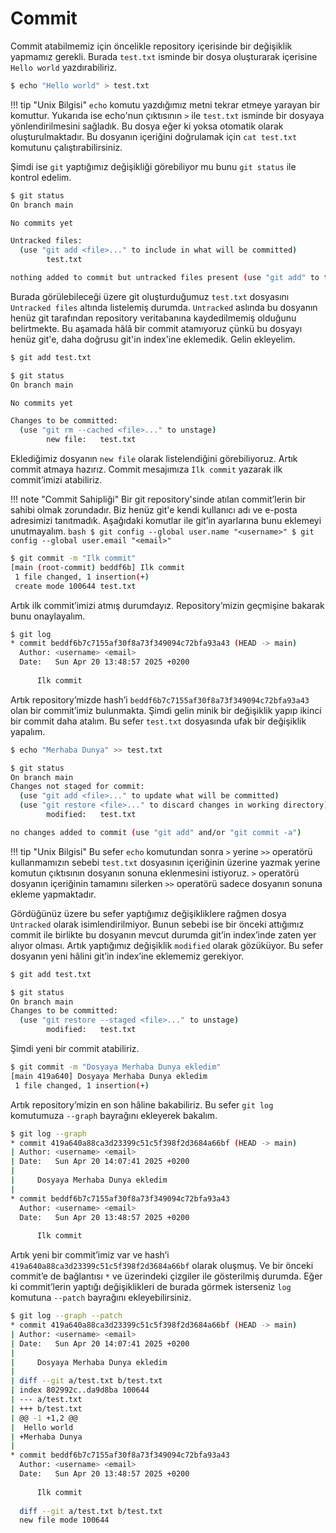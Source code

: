 # Commit

Commit atabilmemiz için öncelikle repository içerisinde bir değişiklik yapmamız gerekli. Burada `test.txt` isminde bir dosya oluşturarak içerisine `Hello world` yazdırabiliriz.

```bash
$ echo "Hello world" > test.txt
```

!!! tip "Unix Bilgisi"
    `echo` komutu yazdığımız metni tekrar etmeye yarayan bir komuttur. Yukarıda ise echo'nun çıktısının `>` ile `test.txt` isminde bir dosyaya yönlendirilmesini sağladık. Bu dosya eğer ki yoksa otomatik olarak oluşturulmaktadır. Bu dosyanın içeriğini doğrulamak için `cat test.txt` komutunu çalıştırabilirsiniz.

Şimdi ise `git` yaptığımız değişikliği görebiliyor mu bunu `git status` ile kontrol edelim.

```bash
$ git status
On branch main

No commits yet

Untracked files:
  (use "git add <file>..." to include in what will be committed)
        test.txt

nothing added to commit but untracked files present (use "git add" to track)
```

Burada görülebileceği üzere git oluşturduğumuz `test.txt` dosyasını `Untracked files` altında listelemiş durumda. `Untracked` aslında bu dosyanın henüz git tarafından repository veritabanına kaydedilmemiş olduğunu belirtmekte. Bu aşamada hâlâ bir commit atamıyoruz çünkü bu dosyayı henüz git'e, daha doğrusu git'in index'ine eklemedik. Gelin ekleyelim.

```bash
$ git add test.txt

$ git status
On branch main

No commits yet

Changes to be committed:
  (use "git rm --cached <file>..." to unstage)
        new file:   test.txt
```

Eklediğimiz dosyanın `new file` olarak listelendiğini görebiliyoruz. Artık commit atmaya hazırız. Commit mesajımıza `İlk commit` yazarak ilk commit’imizi atabiliriz.

!!! note "Commit Sahipliği"
    Bir git repository'sinde atılan commit’lerin bir sahibi olmak zorundadır. Biz henüz git'e kendi kullanıcı adı ve e-posta adresimizi tanıtmadık. Aşağıdaki komutlar ile git’in ayarlarına bunu eklemeyi unutmayalım.
    ```bash
    $ git config --global user.name "<username>"
    $ git config --global user.email "<email>"
    ```

```bash
$ git commit -m "Ilk commit"
[main (root-commit) beddf6b] Ilk commit
 1 file changed, 1 insertion(+)
 create mode 100644 test.txt
```

Artık ilk commit’imizi atmış durumdayız. Repository’mizin geçmişine bakarak bunu onaylayalım.

```bash
$ git log
* commit beddf6b7c7155af30f8a73f349094c72bfa93a43 (HEAD -> main)
  Author: <username> <email>
  Date:   Sun Apr 20 13:48:57 2025 +0200
  
      Ilk commit
```

Artık repository’mizde hash’i `beddf6b7c7155af30f8a73f349094c72bfa93a43` olan bir commit’imiz bulunmakta. Şimdi gelin minik bir değişiklik yapıp ikinci bir commit daha atalım. Bu sefer `test.txt` dosyasında ufak bir değişiklik yapalım.

```bash
$ echo "Merhaba Dunya" >> test.txt

$ git status
On branch main
Changes not staged for commit:
  (use "git add <file>..." to update what will be committed)
  (use "git restore <file>..." to discard changes in working directory)
        modified:   test.txt

no changes added to commit (use "git add" and/or "git commit -a")
```

!!! tip "Unix Bilgisi"
    Bu sefer `echo` komutundan sonra `>` yerine `>>` operatörü kullanmamızın sebebi `test.txt` dosyasının içeriğinin üzerine yazmak yerine komutun çıktısının dosyanın sonuna eklenmesini istiyoruz. `>` operatörü dosyanın içeriğinin tamamını silerken `>>` operatörü sadece dosyanın sonuna ekleme yapmaktadır.

Gördüğünüz üzere bu sefer yaptığımız değişikliklere rağmen dosya `Untracked` olarak isimlendirilmiyor. Bunun sebebi ise bir önceki attığımız commit ile birlikte bu dosyanın mevcut durumda git’in index’inde zaten yer alıyor olması. Artık yaptığımız değişiklik `modified` olarak gözüküyor. Bu sefer dosyanın yeni hâlini git’in index’ine eklememiz gerekiyor.

```bash
$ git add test.txt

$ git status
On branch main
Changes to be committed:
  (use "git restore --staged <file>..." to unstage)
        modified:   test.txt
```

Şimdi yeni bir commit atabiliriz.

```bash
$ git commit -m "Dosyaya Merhaba Dunya ekledim"
[main 419a640] Dosyaya Merhaba Dunya ekledim
 1 file changed, 1 insertion(+)
```

Artık repository’mizin en son hâline bakabiliriz. Bu sefer `git log` komutumuza `--graph` bayrağını ekleyerek bakalım.

```bash
$ git log --graph
* commit 419a640a88ca3d23399c51c5f398f2d3684a66bf (HEAD -> main)
| Author: <username> <email>
| Date:   Sun Apr 20 14:07:41 2025 +0200
| 
|     Dosyaya Merhaba Dunya ekledim
| 
* commit beddf6b7c7155af30f8a73f349094c72bfa93a43
  Author: <username> <email>
  Date:   Sun Apr 20 13:48:57 2025 +0200
  
      Ilk commit
```

Artık yeni bir commit’imiz var ve hash’i `419a640a88ca3d23399c51c5f398f2d3684a66bf` olarak oluşmuş. Ve bir önceki commit’e de bağlantısı `*` ve üzerindeki çizgiler ile gösterilmiş durumda. Eğer ki commit’lerin yaptığı değişiklikleri de burada görmek isterseniz `log` komutuna `--patch` bayrağını ekleyebilirsiniz.

```bash
$ git log --graph --patch
* commit 419a640a88ca3d23399c51c5f398f2d3684a66bf (HEAD -> main)
| Author: <username> <email>
| Date:   Sun Apr 20 14:07:41 2025 +0200
| 
|     Dosyaya Merhaba Dunya ekledim
| 
| diff --git a/test.txt b/test.txt
| index 802992c..da9d8ba 100644
| --- a/test.txt
| +++ b/test.txt
| @@ -1 +1,2 @@
|  Hello world
| +Merhaba Dunya
| 
* commit beddf6b7c7155af30f8a73f349094c72bfa93a43
  Author: <username> <email>
  Date:   Sun Apr 20 13:48:57 2025 +0200
  
      Ilk commit
  
  diff --git a/test.txt b/test.txt
  new file mode 100644
```
